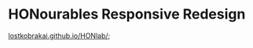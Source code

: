 # HONourables Responsive Redesign

[lostkobrakai.github.io/HONlab/](http://lostkobrakai.github.io/HONlab/ "Patternlab URL");